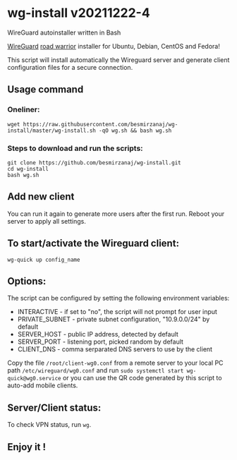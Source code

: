 # wg-install v20211222-4
WireGuard autoinstaller written in Bash

[WireGuard](https://www.wireguard.com) [road warrior](http://en.wikipedia.org/wiki/Road_warrior_%28computing%29) installer for Ubuntu, Debian, CentOS and Fedora!


This script will install automatically the Wireguard server and generate client configuration files for a secure connection.

## Usage command

### Oneliner: 
`wget https://raw.githubusercontent.com/besmirzanaj/wg-install/master/wg-install.sh -qO wg.sh && bash wg.sh`

### Steps to download and run the scripts:
```
git clone https://github.com/besmirzanaj/wg-install.git
cd wg-install
bash wg.sh
```

## Add new client
You can run it again to generate more users after the first run. Reboot your server to apply all settings.

## To start/activate the Wireguard client: 
`wg-quick up config_name`

## Options:

The script can be configured by setting the following environment variables:

* INTERACTIVE - if set to "no", the script will not prompt for user input
* PRIVATE\_SUBNET - private subnet configuration, "10.9.0.0/24" by default
* SERVER\_HOST - public IP address, detected by default
* SERVER\_PORT - listening port, picked random by default
* CLIENT\_DNS - comma serparated DNS servers to use by the client


Copy the file `/root/client-wg0.conf` from a remote server to your local PC 
path `/etc/wireguard/wg0.conf` and run `sudo systemctl start wg-quick@wg0.service` or 
you can use the QR code generated by this script to auto-add mobile clients.

## Server/Client status: 
To check VPN status, run `wg`.


## Enjoy it !

